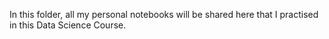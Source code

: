 In this folder, all my personal notebooks will be shared here that I practised in this Data Science Course.
